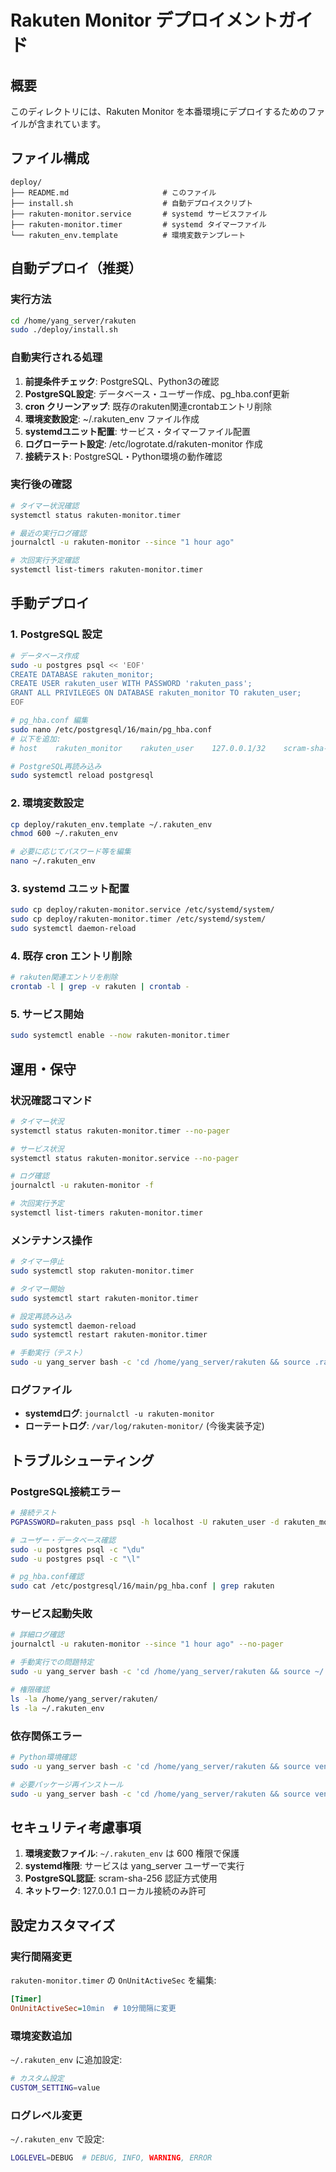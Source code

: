 # Rakuten Monitor デプロイメントガイド

## 概要
このディレクトリには、Rakuten Monitor を本番環境にデプロイするためのファイルが含まれています。

## ファイル構成
```
deploy/
├── README.md                     # このファイル
├── install.sh                    # 自動デプロイスクリプト
├── rakuten-monitor.service       # systemd サービスファイル
├── rakuten-monitor.timer         # systemd タイマーファイル
└── rakuten_env.template          # 環境変数テンプレート
```

## 自動デプロイ（推奨）

### 実行方法
```bash
cd /home/yang_server/rakuten
sudo ./deploy/install.sh
```

### 自動実行される処理
1. **前提条件チェック**: PostgreSQL、Python3の確認
2. **PostgreSQL設定**: データベース・ユーザー作成、pg_hba.conf更新
3. **cron クリーンアップ**: 既存のrakuten関連crontabエントリ削除
4. **環境変数設定**: ~/.rakuten_env ファイル作成
5. **systemdユニット配置**: サービス・タイマーファイル配置
6. **ログローテート設定**: /etc/logrotate.d/rakuten-monitor 作成
7. **接続テスト**: PostgreSQL・Python環境の動作確認

### 実行後の確認
```bash
# タイマー状況確認
systemctl status rakuten-monitor.timer

# 最近の実行ログ確認
journalctl -u rakuten-monitor --since "1 hour ago"

# 次回実行予定確認
systemctl list-timers rakuten-monitor.timer
```

## 手動デプロイ

### 1. PostgreSQL 設定
```bash
# データベース作成
sudo -u postgres psql << 'EOF'
CREATE DATABASE rakuten_monitor;
CREATE USER rakuten_user WITH PASSWORD 'rakuten_pass';
GRANT ALL PRIVILEGES ON DATABASE rakuten_monitor TO rakuten_user;
EOF

# pg_hba.conf 編集
sudo nano /etc/postgresql/16/main/pg_hba.conf
# 以下を追加:
# host    rakuten_monitor    rakuten_user    127.0.0.1/32    scram-sha-256

# PostgreSQL再読み込み
sudo systemctl reload postgresql
```

### 2. 環境変数設定
```bash
cp deploy/rakuten_env.template ~/.rakuten_env
chmod 600 ~/.rakuten_env

# 必要に応じてパスワード等を編集
nano ~/.rakuten_env
```

### 3. systemd ユニット配置
```bash
sudo cp deploy/rakuten-monitor.service /etc/systemd/system/
sudo cp deploy/rakuten-monitor.timer /etc/systemd/system/
sudo systemctl daemon-reload
```

### 4. 既存 cron エントリ削除
```bash
# rakuten関連エントリを削除
crontab -l | grep -v rakuten | crontab -
```

### 5. サービス開始
```bash
sudo systemctl enable --now rakuten-monitor.timer
```

## 運用・保守

### 状況確認コマンド
```bash
# タイマー状況
systemctl status rakuten-monitor.timer --no-pager

# サービス状況
systemctl status rakuten-monitor.service --no-pager

# ログ確認
journalctl -u rakuten-monitor -f

# 次回実行予定
systemctl list-timers rakuten-monitor.timer
```

### メンテナンス操作
```bash
# タイマー停止
sudo systemctl stop rakuten-monitor.timer

# タイマー開始
sudo systemctl start rakuten-monitor.timer

# 設定再読み込み
sudo systemctl daemon-reload
sudo systemctl restart rakuten-monitor.timer

# 手動実行（テスト）
sudo -u yang_server bash -c 'cd /home/yang_server/rakuten && source .rakuten_env && python3 -m monitor --test'
```

### ログファイル
- **systemdログ**: `journalctl -u rakuten-monitor`
- **ローテートログ**: `/var/log/rakuten-monitor/` (今後実装予定)

## トラブルシューティング

### PostgreSQL接続エラー
```bash
# 接続テスト
PGPASSWORD=rakuten_pass psql -h localhost -U rakuten_user -d rakuten_monitor -c "\dt"

# ユーザー・データベース確認
sudo -u postgres psql -c "\du"
sudo -u postgres psql -c "\l"

# pg_hba.conf確認
sudo cat /etc/postgresql/16/main/pg_hba.conf | grep rakuten
```

### サービス起動失敗
```bash
# 詳細ログ確認
journalctl -u rakuten-monitor --since "1 hour ago" --no-pager

# 手動実行での問題特定
sudo -u yang_server bash -c 'cd /home/yang_server/rakuten && source ~/.rakuten_env && python3 -m monitor --cron'

# 権限確認
ls -la /home/yang_server/rakuten/
ls -la ~/.rakuten_env
```

### 依存関係エラー
```bash
# Python環境確認
sudo -u yang_server bash -c 'cd /home/yang_server/rakuten && source venv/bin/activate && pip list'

# 必要パッケージ再インストール
sudo -u yang_server bash -c 'cd /home/yang_server/rakuten && source venv/bin/activate && pip install -r requirements.txt'
```

## セキュリティ考慮事項

1. **環境変数ファイル**: `~/.rakuten_env` は 600 権限で保護
2. **systemd権限**: サービスは yang_server ユーザーで実行
3. **PostgreSQL認証**: scram-sha-256 認証方式使用
4. **ネットワーク**: 127.0.0.1 ローカル接続のみ許可

## 設定カスタマイズ

### 実行間隔変更
`rakuten-monitor.timer` の `OnUnitActiveSec` を編集:
```ini
[Timer]
OnUnitActiveSec=10min  # 10分間隔に変更
```

### 環境変数追加
`~/.rakuten_env` に追加設定:
```bash
# カスタム設定
CUSTOM_SETTING=value
```

### ログレベル変更
`~/.rakuten_env` で設定:
```bash
LOGLEVEL=DEBUG  # DEBUG, INFO, WARNING, ERROR
```